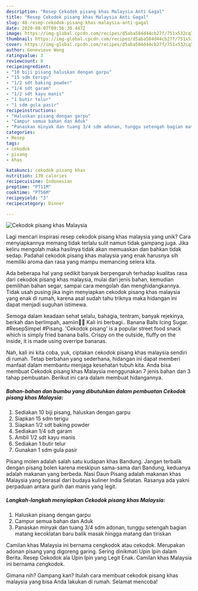 ```yaml
---
description: "Resep Cekodok pisang khas Malaysia Anti Gagal"
title: "Resep Cekodok pisang khas Malaysia Anti Gagal"
slug: 48-resep-cekodok-pisang-khas-malaysia-anti-gagal
date: 2020-08-07T09:56:30.447Z
image: https://img-global.cpcdn.com/recipes/d5aba584d44cb27f/751x532cq70/cekodok-pisang-khas-malaysia-foto-resep-utama.jpg
thumbnail: https://img-global.cpcdn.com/recipes/d5aba584d44cb27f/751x532cq70/cekodok-pisang-khas-malaysia-foto-resep-utama.jpg
cover: https://img-global.cpcdn.com/recipes/d5aba584d44cb27f/751x532cq70/cekodok-pisang-khas-malaysia-foto-resep-utama.jpg
author: Genevieve Wong
ratingvalue: 3
reviewcount: 8
recipeingredient:
- "10 biji pisang haluskan dengan garpu"
- "15 sdm terigu"
- "1/2 sdt baking powder"
- "1/4 sdt garam"
- "1/2 sdt kayu manis"
- "1 butir telur"
- "1 sdm gula pasir"
recipeinstructions:
- "Haluskan pisang dengan garpu"
- "Campur semua bahan dan Aduk"
- "Panaskan minyak dan tuang 3/4 sdm adonan, tunggu setengah bagian matang kecoklatan baru balik masak hingga matang dan tiriskan"
categories:
- Resep
tags:
- cekodok
- pisang
- khas

katakunci: cekodok pisang khas 
nutrition: 139 calories
recipecuisine: Indonesian
preptime: "PT11M"
cooktime: "PT56M"
recipeyield: "3"
recipecategory: Dinner

---
```



![Cekodok pisang khas Malaysia](https://img-global.cpcdn.com/recipes/d5aba584d44cb27f/751x532cq70/cekodok-pisang-khas-malaysia-foto-resep-utama.jpg)

Lagi mencari inspirasi resep cekodok pisang khas malaysia yang unik? Cara menyiapkannya memang tidak terlalu sulit namun tidak gampang juga. Jika keliru mengolah maka hasilnya tidak akan memuaskan dan bahkan tidak sedap. Padahal cekodok pisang khas malaysia yang enak harusnya sih memiliki aroma dan rasa yang mampu memancing selera kita.

Ada beberapa hal yang sedikit banyak berpengaruh terhadap kualitas rasa dari cekodok pisang khas malaysia, mulai dari jenis bahan, kemudian pemilihan bahan segar, sampai cara mengolah dan menghidangkannya. Tidak usah pusing jika ingin menyiapkan cekodok pisang khas malaysia yang enak di rumah, karena asal sudah tahu triknya maka hidangan ini dapat menjadi suguhan istimewa.

Semoga dalam keadaan sehat selalu, bahagia, tentram, banyak rejekinya, berkah dan berlimpah, aamiin🙏🙏 Kali ini berbagi.. Banana Balls Icing Sugar. #ResepSimpel #Pisang. &#39;Cekodok pisang&#39; is a popular street food snack which is simply fried banana balls. Crispy on the outside, fluffy on the inside, it is made using overripe bananas.


Nah, kali ini kita coba, yuk, ciptakan cekodok pisang khas malaysia sendiri di rumah. Tetap berbahan yang sederhana, hidangan ini dapat memberi manfaat dalam membantu menjaga kesehatan tubuh kita. Anda bisa membuat Cekodok pisang khas Malaysia menggunakan 7 jenis bahan dan 3 tahap pembuatan. Berikut ini cara dalam membuat hidangannya.

<!--inarticleads1-->

##### Bahan-bahan dan bumbu yang dibutuhkan dalam pembuatan Cekodok pisang khas Malaysia:

1. Sediakan 10 biji pisang, haluskan dengan garpu
1. Siapkan 15 sdm terigu
1. Siapkan 1/2 sdt baking powder
1. Sediakan 1/4 sdt garam
1. Ambil 1/2 sdt kayu manis
1. Sediakan 1 butir telur
1. Gunakan 1 sdm gula pasir


Pisang molen adalah salah satu kudapan khas Bandung. Jangan terbalik dengan pisang bolen karena meskipun sama-sama dari Bandung, keduanya adalah makanan yang berbeda. Nasi Daun Pisang adalah makanan khas Malaysia yang berasal dari budaya kuliner India Selatan. Rasanya ada yakni perpaduan antara gurih dan manis yang legit. 

<!--inarticleads2-->

##### Langkah-langkah menyiapkan Cekodok pisang khas Malaysia:

1. Haluskan pisang dengan garpu
1. Campur semua bahan dan Aduk
1. Panaskan minyak dan tuang 3/4 sdm adonan, tunggu setengah bagian matang kecoklatan baru balik masak hingga matang dan tiriskan


Camilan khas Malaysia ini bernama cengkodok atau cekodok. Merupakan adonan pisang yang digoreng garing. Sering dinikmati Upin Ipin dalam Berita. Resep Cekodok ala Upin Ipin yang Legit Enak. Camilan khas Malaysia ini bernama cengkodok. 

Gimana nih? Gampang kan? Itulah cara membuat cekodok pisang khas malaysia yang bisa Anda lakukan di rumah. Selamat mencoba!
